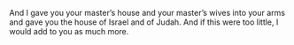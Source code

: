 And I gave you your master’s house and your master’s wives into your arms and gave you the house of Israel and of Judah. And if this were too little, I would add to you as much more.

